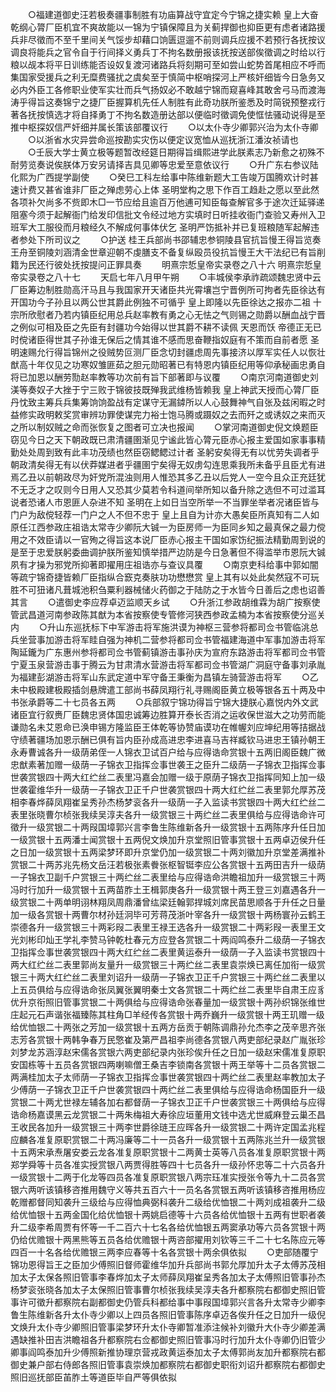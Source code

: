 <!-- { "loadSidebar": true } -->
　　○福建道御史汪若极奏疆事制胜有功庙算战守宜定今宁锦之捷实赖  皇上大奋乾纲心膂厂臣机宜不爽故能以一锦为宁镇保障且为关蓟捍御也抑臣更有虑者诸路援兵非尽徵而不至千里间关气馁步却藉口饷匮逗遛不前则调兵应援不若预行各抚按议调良将能兵之官令自于行间择义勇兵丁不拘名数册报该抚按送部俟徵调之时给以行粮以觇本将平日训练能否设奴复渡河诸路兵将刻期可至如尝山蛇势首尾相应不呼而集国家受援兵之利无糜费骚扰之虞矣至于慎简中枢哨探河上严核奸细皆今日急务又必内外臣工各修职业使军实壮而兵气扬奴必不敢越宁锦而窥喜峰其敢舍弓马而渡海涛乎得旨这奏锦宁之捷厂臣握算机先任人制胜有此奇功朕所鉴悉及时简锐预整戎行著各抚按慎选才将自择勇丁不拘名数造册达部以便临时徵调免使恇怯骚动说得是至推中枢探奴信严奸细并属长策该部覆议行
　　○以太仆寺少卿郭兴治为太仆寺卿
　　○以浙省水灾异尝命巡按勘实灾伤以便定议宽恤从巡抚浙江潘汝祯请也
　　○壬辰大学士黄立极等题暂改经筵日期得旨缉熙进学此朕素志乃新愈之初殊不耐劳览奏说俟朕体万安另请择吉具见卿等忠爱至意依议行
　　○升广东右参议陆化熙为广西提学副使
　　○癸巳工科左给事中陈维新题大工告竣万国腾欢计时甚速计费又甚省谁非厂臣之殚虑劳心上体  圣明堂构之思下作百工趋赴之愿以至此然各项补欠尚多不赀即木□一节应给且逾百万他逋可知臣每查解官多于途次迁延驿递阻塞今须于起解衙门给发印信批文令经过地方实填时日听挂收衙门查验又寿州入卫班军大工服役而月粮经久不解成何事体伏乞  圣明严饬抵补并已复班粮随军起解违者参处下所司议之
　　○护送  桂王兵部尚书邵辅忠参铜陵县官抗旨慢王得旨览奏王舟至铜陵刘涵清金世章迎朝不虔膳支不备复纵殴员役抗旨慢王大干法纪已有旨削籍为民还行彼处抚按提问正罪具奏
　　明熹宗悊皇帝实录卷之八十六
明熹宗悊皇帝实录卷之八十七
　　天启七年八月甲午朔
　　○丰城侯李承祚疏颂魏忠贤中云厂臣筹边制胜勋高汗马且与我国家开天诸臣共光霄壤岂宁晋例所可拘者先臣徐达有开国功今子孙且以两公世其爵此例独不可循乎  皇上即隆以先臣徐达之报亦二祖  十宗所欣慰者乃若内镇臣纪用总兵赵率教有勇之心无怯之气则锡之勋爵以酬血战宁晋之例似可相及臣之先臣有封疆功今始得以世其爵不耕不读佩  天恩而饫  帝德正无已时傥诸臣得世其子孙谁无保后之情其谁不感而思奋鞭指奴庭有不策而自前者愿  圣明速赐允行得旨锦州之役贼势叵测厂臣念切封疆虑周先事接济以厚军实任人以恢壮猷高十年仅见之功寒奴雏匪茹之胆元勋昭著已有特恩内镇臣纪用等仰承秘画忠勇自将已加恩以酬劳勚赵率教等功次前有旨下部著即与议覆
　　○南京河南道御史刘渼等奏奴子大挫于宁三败于锦彼技既殚我武维杨皆赖我  皇上神武天授而心膂厂臣丹忱致主筹兵兵集筹饷饷盈战有定谋守无漏鏬所以人心鼓舞神气自张及兹闲暇之时益修实政明敕奖赏审辨功罪使谋完力裕士饱马腾或蹑奴之去而歼之或诱奴之来而灭之所以制奴贼之命而张恢复之图者可立决也报闻
　　○掌河南道御史倪文焕题臣窃见今日之天下朝政既已肃清疆圉渐见宁谧此皆心膂元臣赤心报主爱国如家事事精勤处处周到致有此丰功茂绩也然臣窃鳃鳃过计者  圣躬安矣得无有以忧劳失调者乎朝政清矣得无有以伏莽媒进者乎疆圉宁矣得无奴虏勾连思乘我所未备乎且臣尤有进焉乙丑以前朝政尽为奸党所混浊则用人惟恐其多乙丑以后党人一空今且众正充廷犹不无乏才之叹则今日用人又恐其少莫若令科道间举所知以备升除之选但不可过滥耳说者恐诸人市恩匪人杂进不知  圣明在上如日当空所举一不当罪坐举者况诸臣皆与门户为敌傥轻荐一门户之人不但不忠于  皇上且自为计亦大愚矣臣所真知有二人如原任江西参政庄祖诰太常寺少卿阮大铖一为臣房师一为臣同乡知之最真保之最力傥用之不效臣请以一官殉之得旨这本说厂臣赤心报主干国如家饬纪振法精勤周到说的是至于忠爱朕躬委曲调护朕所鉴知慎举措严边防是今日急著但不得滥举市恩阮大铖夙有才操为邪党所抑著即擢用庄祖诰亦与查议具覆
　　○南京吏科给事中郭如闇等疏宁锦奇捷皆赖厂臣指纵合窾克奏肤功功懋懋赏  皇上其有以处此矣然寇不可玩胜不可狃诸凡葺城池积刍粟利器械储火药御之于陆防之于水皆今日善后之虑也诏善其言
　　○遣御史李应荐卓迈监顺天乡试
　　○升浙江参政胡维霖为胡广按察使管武昌道河南参政陈其猷为本省按察使专管修河狭西参政孟楠为本省按察使分巡关内
　　○升山东巡抚标下中军游击将军施洪谟为神枢三营参将都司佥书管临洮总兵坐营事加游击将军眭自强为神机二营参将都司佥书管福建海道中军事加游击将军陶延鑨为广东惠州参将都司佥书管蓟镇游击事孙庆为宣府东路游击将军都司佥书管宁夏玉泉营游击事于腾云为甘肃清水营游击将军都司佥书管湖广洞庭守备事刘承胤为福建彭湖游击将军山东武定道中军守备王秉衡为昌镇左骑营游击将军
　　○乙未中极殿建极殿插剑悬牌遣工部尚书薛凤翔行礼寻赐阁臣黄立极等银各五十两及中书张承爵等二十七员各五两
　　○兵部叙宁锦功得旨宁锦大捷朕心嘉悦内外文武诸臣宜行叙赉厂臣魏忠贤体国忠诚筹边胜算开泰长否消之运收保世滋大之功劳而能谦勋名未艾恩命已涣申锡方隆监臣王体乾等协赞庙谟功在帷幄刘应坤纪用等拮据战守绩著疆场加恩示酬已俱有旨内臣孙成高进忠李进喜马吉祥臧钦马进忠王镇孙朝王永寿曹诚各升一级荫弟侄一人锦衣卫试百户给与应得诰命赏银十五两旧阁臣魏广微忠猷素著加赠一级荫一子锦衣卫指挥佥事世袭王之臣升二级荫一子锦衣卫指挥佥事世袭赏银四十两大红纻丝二表里冯嘉会加赠一级于原荫子锦衣卫指挥同知上加一级世袭霍维华升一级荫一子锦衣卫正千户世袭赏银四十两大红纻丝二表里郭允厚苏茂相李春烨薛凤翔崔呈秀孙杰杨梦衮各升一级荫一子入监读书赏银四十两大红纻丝二表里张晓曹尔桢张我续吴淳夫各升一级赏银三十两纻丝二表里俱给与应得诰命许可徵升一级赏银二十两叚国墇郭兴言李鲁生陈维新各升一级赏银十五两陈序升任日加一级赏银十五两潘士闻赏银十五两倪文焕加升京堂照旧管事赏银十五两卓迈侯升任之日加一级赏银十五两梁梦环即升京堂仍加一级赏银二十两刘徽加升京堂差满推补赏银二十两苏兆先杨文岳汪若极张素餋张枢智铤李应公各赏银十五两田吉升一级荫一子锦衣卫副千户赏银三十两纻丝二表里给与应得诰命洪瞻祖加升一级赏银三十两冯时行加升一级赏银十五两苗胙土王楫郭庚各升一级赏银十两王登三刘嘉遇各升一级赏银二十两单明诩林翔凤周鼎潘曾纮梁廷翰郭捍城刘席民苗思顺各于升任之日量加一级各赏银十两曹尔材孙廷泂毕可芳蒋茂浙叶宰各升一级赏银十两杨寰孙云鹤王崇德各升一级赏银三十两彩叚二表里王禄王选各升一级赏银二十两彩叚一表里王文光刘彬印灿王学礼李赞马钟乾杜春元方应登各赏银二十两阎鸣泰升二级荫一子锦衣卫指挥佥事世袭赏银四十两大红纻丝二表里黄运泰升一级荫一子入监读书赏银四十两大红纻丝二表里郭尚友量升一级赏银三十两纻丝二表里袁崇焕已离任加衔一级赏银三十两大红纻丝二表里刘诏升一级荫一子锦衣卫正千户赏银三十两纻丝二表里以上五员俱给与应得诰命张凤翼张翼明秦士文各赏银二十两纻丝二表里毕自肃王应豸优升京衔照旧管事赏银二十两俱给与应得诰命张春量加一级赏银十两孙织锦张维世庄起元石声谐张福臻陈其柱角□羊经传各赏银十两乔巍升一级赏银十两王玑赠一级给优恤银二十两张之芳加一级赏银十五两方岳贡于朝陈调鼎孙允杰李之茂辛思齐张志芳各赏银十两韩争春万民憼崔及第严昌祖李尚德各赏银八两吏部纪录赵广胤张珍刘梦龙苏涵淳赵宋儒各赏银六两吏部纪录内张珍俟升任之日加一级赵宋儒准复原职安国栋等十五员各赏银四两喇嘛僧王桑吉李锁南各赏银十两王举等十二员各赏银二两满桂加太子太师荫一子锦衣卫指挥佥事世袭赏银四十两纻丝二表里赵率教加太子少傅荫一子锦衣卫正千户世袭赏银四十两纻丝二表里俱给与应得诰命杨国臣升一级赏银二十两尤世禄左辅各加右都督荫一子锦衣卫正千户世袭赏银三十两俱给与应得诰命杨嘉谟黑云龙赏银二十两朱梅祖大寿徐应垣董用文钱中选尤世威麻登云巢丕昌王收民各加升一级赏银三十两李世爵徐琏王应晖各升一级赏银二十两许定国孟兆程应麟各准复原职赏银二十两冯廉等二十一员各升一级赏银十五两陈兆兰升一级赏银十五两宋承焘屠安娄云龙各准复原职赏银十二两黄士英等八员各准复原职赏银十两郑学舜等十员各准实授赏银八两贾得胜等四十七员各升一级孙怀忠等二十六员各升一级赏银十二两于化龙等四员各准复原职赏银八两宗珏准实授张令等九十二员各赏银六两听该镇移咨推用魏守义等共五百六十一员名各赏银五两听该镇移咨推用杨应乾赠都督同知袭升三级给与应得恤典弼科袭升二级给优恤银二十两刘成祖袭升二级给优恤银十五两金国化给优恤银十两姚启德等十六员各给优恤银十五两有世职者袭升二级李希周贾有怀等一千二百六十七名各给优恤银五两窦承功等六员各赏银十两仍给优赡银十两黑熊等五员各给优赡银十两咨部擢用刘钦等三千二十七名陈应元等四百一十名各给优赡银三两李应春等十名各赏银十两余俱依拟
　　○吏部随覆宁锦功恩得旨王之臣加少傅照旧督师霍维华加升兵部尚书郭允厚加升太子太傅苏茂相加太子太保各照旧管事李春烨加太子太师薛凤翔崔呈秀各加太子太傅照旧管事孙杰杨梦衮张晓各加太子太保照旧管事曹尔桢张我续吴淳夫各升都察院右都御史照旧管事许可徵升都察院右副都御史仍管兵科都给事中事叚国墇郭兴言各升太常寺少卿李鲁生陈维新各升太仆寺少卿以上四员各照旧管事陈序卓迈各俟升任之日加升一级倪文焕升太仆寺少卿照旧管事梁梦环升太仆寺卿暂准添注候补刘徽升大仆寺少卿差满遇缺推补田吉洪瞻祖各升都察院右佥都御史照旧管事冯时行加升太仆寺卿仍旧管少卿事阎鸣泰加升少傅照新推协理京营戎政黄运泰加太子太傅郭尚友加升都察院右都御史兼户部右侍郎各照旧管事袁崇焕加都察院右都御史职衔刘诏升都察院右都御史照旧巡抚部臣苖胙土等道臣毕自严等俱依拟
